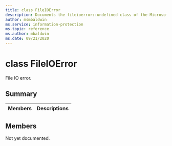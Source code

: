 ```yaml
---
title: class FileIOError 
description: Documents the fileioerror::undefined class of the Microsoft Information Protection (MIP) SDK.
author: msmbaldwin
ms.service: information-protection
ms.topic: reference
ms.author: mbaldwin
ms.date: 09/21/2020
---
```


# class FileIOError 
File IO error.
  
## Summary
 Members                        | Descriptions                                
--------------------------------|---------------------------------------------
  
## Members
Not yet documented.
